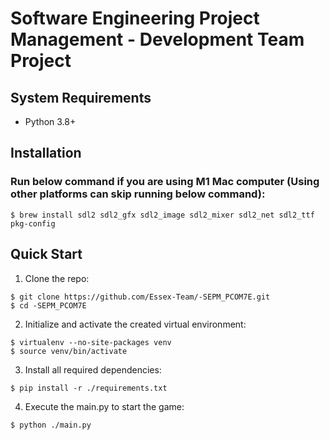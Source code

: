 # Software Engineering Project Management - Development Team Project

## System Requirements
- Python 3.8+

## Installation
### Run below command if you are using M1 Mac computer (Using other platforms can skip running below command):
```
$ brew install sdl2 sdl2_gfx sdl2_image sdl2_mixer sdl2_net sdl2_ttf pkg-config
```

## Quick Start

1. Clone the repo:

```
$ git clone https://github.com/Essex-Team/-SEPM_PCOM7E.git
$ cd -SEPM_PCOM7E
```

2. Initialize and activate the created virtual environment:

```
$ virtualenv --no-site-packages venv
$ source venv/bin/activate
```

3. Install all required dependencies:

```
$ pip install -r ./requirements.txt
```

4. Execute the main.py to start the game:
```
$ python ./main.py
```

